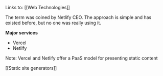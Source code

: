 Links to: [[Web Technologies]]

The term was coined by Netlify CEO.
The approach is simple and has existed before, but no one was really using it.

**Major services**
- Vercel
- Netlify

Note: Vercel and Netlify offer a PaaS model for presenting static content

[[Static site generators]]